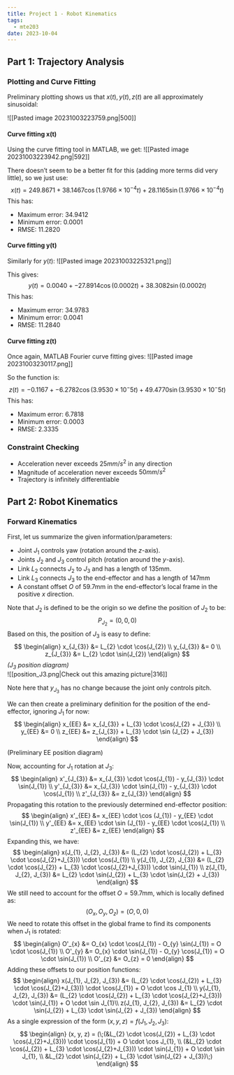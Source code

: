 ```yaml
---
title: Project 1 - Robot Kinematics
tags:
  - mte203
date: 2023-10-04
---
```

## Part 1: Trajectory Analysis

### Plotting and Curve Fitting
Preliminary plotting shows us that $x(t), y(t), z(t)$ are all approximately sinusoidal:

![[Pasted image 20231003223759.png|500]]

#### Curve fitting x(t)
Using the curve fitting tool in MATLAB, we get:
![[Pasted image 20231003223942.png|592]]

There doesn’t seem to be a better fit for this (adding more terms did very little), so we just use:
$$
x(t) = 249.8671 + 38.1467\cos(1.9766\times 10^{-4} t) + 28.1165\sin(1.9766\times 10^{-4} t) 
$$
This has:
- Maximum error: 34.9412
- Minimum error: 0.0001
- RMSE: 11.2820 

#### Curve fitting y(t)
Similarly for $y(t)$:
![[Pasted image 20231003225321.png]]

This gives:
$$
y(t) = 0.0040 + -27.8914\cos(0.0002 t) + 38.3082\sin(0.0002 t) 
$$
This has:
- Maximum error: 34.9783
- Minimum error: 0.0041
- RMSE: 11.2840

#### Curve fitting z(t)
Once again, MATLAB Fourier curve fitting gives:
![[Pasted image 20231003230117.png]]

So the function is:
$$
z(t) = -0.1167 + -6.2782\cos(3.9530 \times 10^-5t) + 49.4770\sin(3.9530 \times 10^-5t) 
$$
This has:
- Maximum error: 6.7818
- Minimum error: 0.0003
- RMSE: 2.3335

### Constraint Checking
- Acceleration never exceeds $25 mm / s^{2}$ in any direction
- Magnitude of acceleration never exceeds $50 mm / s^{2}$
- Trajectory is infinitely differentiable
## Part 2: Robot Kinematics

### Forward Kinematics
First, let us summarize the given information/parameters:
- Joint $J_{1}$ controls yaw (rotation around the $z$-axis).
- Joints $J_{2}$ and $J_{3}$ control pitch (rotation around the $y$-axis).
- Link $L_{2}$ connects $J_{2}$ to $J_{3}$ and has a length of $135 \text{mm}$.
- Link $L_{3}$ connects $J_{3}$ to the end-effector and has a length of $147 \text{mm}$
- A constant offset $O$ of $59.7 \text{mm}$ in the end-effector’s local frame in the positive $x$ direction.  

Note that $J_{2}$ is defined to be the origin so we define the position of $J_{2}$ to be:
$$
P_{J_{2}}= (0,0,0)
$$
Based on this, the position of $J_{3}$ is easy to define:
$$
\begin{align}
x_{J_{3}} &= L_{2} \cdot \cos(J_{2}) \\
y_{J_{3}} &= 0 \\
z_{J_{3}} &= L_{2} \cdot \sin(J_{2})
\end{align}
$$
*($J_{3}$ position diagram)*  
![[position_J3.png|Check out this amazing picture|316]]

Note here that $y_{J_{3}}$ has no change because the joint only controls pitch.

We can then create a preliminary definition for the position of the end-effector, ignoring $J_{1}$ for now:
$$
\begin{align}
x_{EE} &= x_{J_{3}} + L_{3} \cdot \cos(J_{2} + J_{3}) \\
y_{EE} &= 0 \\
z_{EE} &= z_{J_{3}} + L_{3} \cdot \sin (J_{2} + J_{3})
\end{align}
$$

(Preliminary EE position diagram)

Now, accounting for $J_{1}$ rotation at $J_{3}$:
$$
\begin{align}
x'_{J_{3}} &= x_{J_{3}} \cdot \cos(J_{1}) - y_{J_{3}} \cdot \sin(J_{1}) \\
y'_{J_{3}} &= x_{J_{3}} \cdot \sin(J_{1}) - y_{J_{3}} \cdot \cos(J_{1}) \\
z'_{J_{3}} &= z_{J_{3}}
\end{align}
$$
Propagating this rotation to the previously determined end-effector position:
$$
\begin{align}
x'_{EE} &= x_{EE} \cdot \cos (J_{1}) - y_{EE} \cdot \sin(J_{1}) \\
y'_{EE} &= x_{EE} \cdot \sin (J_{1}) - y_{EE} \cdot \cos(J_{1}) \\
z'_{EE} &= z_{EE}
\end{align}
$$
Expanding this, we have:
$$
\begin{align}
x(J_{1}, J_{2}, J_{3}) &= (L_{2} \cdot \cos(J_{2}) + L_{3} \cdot \cos(J_{2}+J_{3})) \cdot \cos(J_{1}) \\
y(J_{1}, J_{2}, J_{3}) &= (L_{2} \cdot \cos(J_{2}) + L_{3} \cdot \cos(J_{2}+J_{3})) \cdot \sin(J_{1}) \\
z(J_{1}, J_{2}, J_{3}) &= L_{2} \cdot \sin(J_{2}) + L_{3} \cdot \sin(J_{2} + J_{3})
\end{align}
$$
We still need to account for the offset $O = 59.7 \text{mm}$, which is locally defined as:
$$
(O_{x}, O_{y}, O_{z}) = (O, 0,0)
$$
We need to rotate this offset in the global frame to find its components when $J_{1}$ is rotated:
$$
\begin{align}
O'_{x} &= O_{x} \cdot \cos(J_{1}) - O_{y} \sin(J_{1}) = O \cdot \cos(J_{1}) \\
O'_{y} &= O_{x} \cdot \sin(J_{1}) - O_{y} \cos(J_{1}) = O \cdot \sin(J_{1}) \\
O'_{z} &= O_{z} = 0
\end{align}
$$
Adding these offsets to our position functions:
$$
\begin{align}
x(J_{1}, J_{2}, J_{3}) &= (L_{2} \cdot \cos(J_{2}) + L_{3} \cdot \cos(J_{2}+J_{3})) \cdot \cos(J_{1}) + O \cdot \cos J_{1} \\
y(J_{1}, J_{2}, J_{3}) &= (L_{2} \cdot \cos(J_{2}) + L_{3} \cdot \cos(J_{2}+J_{3})) \cdot \sin(J_{1}) + O \cdot \sin J_{1}\\
z(J_{1}, J_{2}, J_{3}) &= L_{2} \cdot \sin(J_{2}) + L_{3} \cdot \sin(J_{2} + J_{3})
\end{align}
$$
As a single expression of the form $(x,y,z) = f(J_{1}, J_{2}, J_{3}):$
$$
\begin{align}
(x, y, z) = (\;(&L_{2} \cdot \cos(J_{2}) + L_{3} \cdot \cos(J_{2}+J_{3})) \cdot \cos(J_{1}) + O \cdot \cos J_{1},  \\
(&L_{2} \cdot \cos(J_{2}) + L_{3} \cdot \cos(J_{2}+J_{3})) \cdot \sin(J_{1}) + O \cdot \sin J_{1}, \\
&L_{2} \cdot \sin(J_{2}) + L_{3} \cdot \sin(J_{2} + J_{3})\;)
\end{align}
$$
